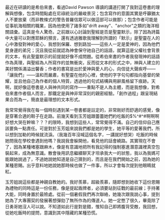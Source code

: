 最近在研讀的是希伯來書，看過David Pawson 導讀的講道打開了我對這卷書的理解與想像，包含時間點處在尼祿統治的嚴峻景況；包含寫作的意圖其實是呼籲猶太人不要放棄（而非教條式的警告普羅信眾可以做這部可以做那）；包含作者可能是從事航海相關的職業，因為他使用了諸多如"drift away"、"anchor"之類的海洋相關語彙。這真是令人驚奇。之前跟以心討論到聖經是否是聖靈默示，除了因為詩篇中大量可以對應耶穌的預言，還有透過雅歌我理解到所謂的「默示」是聖靈在人的心中激發對神的愛心，我想到保羅、想到路加——這些人一定是愛神的，因為他們愛身邊的弟兄；況且我從前就認為神會保守祂自己的話語，就算這是父權社會背景的文本，有此聖靈默示的前提就好像不成問題。從希伯來書的作者我發現神的話語作為真理，與聖經為人所寫作的並無衝突，反而從文本的形式之中，神與人建立的美好關係滿溢出馨香；作者的書寫是出於愛神與愛人的心，向信徒大聲疾呼——「讓我們」——溫和而嚴肅，有聖靈在他的心裡，使他的字字句句都指向基督的榮耀，並且他自己為作者的個人特質，透過他的句式結構與用辭風格留下痕跡。天啊，就好像這卷書是人與神共同的寫作——重點不是人為主體，而是我想像，對希伯來書作者個人而言，那鐵定是與神非常深刻的親密經驗。「創作過程」跟呈現結果合而為一，簡直是最理想的文本形式。

我常常覺得我在每一個時刻遇到某一卷書都是註定的，非常剛好而舒適的感覺，像是穿著合適的鞋子在走路。前幾天看到玉芳姐跟蕾蕾她們約吃飯的$%^#^#啊啊啊好想大哭在幹嘛？？？的限時，我想到這些人，常常覺得不滿。自己的信仰自己應該要負一點責任。可是對於玉芳姐來說我們都是她的學生，她平等的愛著我們，所以想到加勒的時候就流淚。（我幾百年沒喊這個名字，一講就好想哭）吃飯的時候她問我在學校會遇到他嗎？我說我會躲開他，看見他的話會繞路。其實現在不會了，因為某種堵塞跟麻木，像是有意識地把所有我記得的強制塞進潛意識裡真空包裝起來，成為無意識。散會後用訊息繼續聊天才坦承我大一的狀態，我以為我媽可能跟她說過了，不過她說她知道是自己猜到的，而且是在我們開始之前，因為她的某種恩賜。出乎意料地她說她那時候也做了一件事，所以才會每次提到他眼睛就紅。

玉芳姐說這些都是神親自教她的。我好羨慕，超級羨慕，隨即想到她收下這份恩賜為禮物的同時這是一份任務，像是提起盾牌者，必須要站到征戰的最前線；手持著大能，同時身置於最險處。從前一個暑假我們再次聯絡，她幾次跟我說心事，提到她為了大專團契的發展著想彈劾了無所作為的傳道人。她一定憋了很久，畢竟除了日勇哥她沒人可以說。不知道如此行是對是錯，惟知自己即將腹背受敵，我回想，從她吃飯時的提問，意識到其中隱藏的某種恐慌。